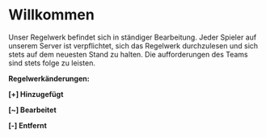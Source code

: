 # Willkommen

Unser Regelwerk befindet sich in ständiger Bearbeitung. Jeder Spieler auf unserem Server ist verpflichtet, sich das Regelwerk durchzulesen und sich stets auf dem neuesten Stand zu halten. Die aufforderungen des Teams sind stets folge zu leisten.

**Regelwerkänderungen:**

**\[+] Hinzugefügt**

**\[\~] Bearbeitet**

**\[-] Entfernt**
